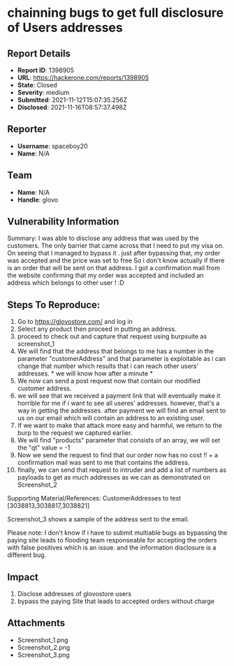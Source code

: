 # chainning bugs to get full disclosure of Users addresses 

## Report Details
- **Report ID**: 1398905
- **URL**: https://hackerone.com/reports/1398905
- **State**: Closed
- **Severity**: medium
- **Submitted**: 2021-11-12T15:07:35.256Z
- **Disclosed**: 2021-11-16T08:57:37.498Z

## Reporter
- **Username**: spaceboy20
- **Name**: N/A

## Team
- **Name**: N/A
- **Handle**: glovo

## Vulnerability Information
Summary:
I was able to disclose any address that was used by the customers. 
The only barrier that came across that I need to put my visa on. 
On seeing that I managed to bypass it .
just after bypassing that, my order was accepted and the price was set to free So i don't know actually if there is an order that will be sent on that address.
I got a confirmation mail from the website confirming that my order was accepted and included an address which belongs to other user ! :D 


## Steps To Reproduce:


  1. Go to  https://glovostore.com/ and log in
  2. Select any product then proceed in putting an address.
  3. proceed to check out and capture that request using burpsuite as screenshot_1
 4. We will find that the address that belongs to me has a number in the parameter "customerAddress" and that  parameter is exploitable as i can change that number which results that i can reach other users' addresses. * we will know how after a minute *
  5. We now can send a post request now that contain our modified customer address.
 6. we will see that  we received a payment link that will eventually make it horrible for me if i want to see all useres' addresses. however, that's a way in getting the addresses. after payment we will find an email sent to us on our email which will contain an address to an existing user.
  7.  If we want to make that attack more easy and harmful, we return to the burp to the request we captured earlier.
8. We will find "products" parameter that consists of an array,  we will set the "qt" value = -1 
9. Now we send the request to find that our order now has no cost !! + a confirmation mail was sent to me that contains the address.
10. finally, we can send that request to intruder and add a list of numbers  as payloads to get as much addresses as we can as demonstrated on Screenshot_2

Supporting Material/References:
CustomerAddresses  to test  [3038813,3038817,3038821]

Screenshot_3 shows a sample of the address sent to the email.

Please note: I don't know if i have to submit multiable bugs as bypassing the paying site leads to flooding team responseable for accepting the orders with false positives which is an issue. and the information disclosure is a different bug.

## Impact

1. Disclose addresses of glovostore users
2. bypass the paying Site that leads to accepted orders without charge

## Attachments
- Screenshot_1.png
- Screenshot_2.png
- Screenshot_3.png

